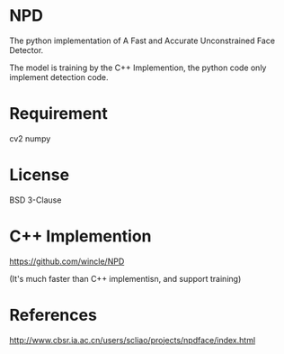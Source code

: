 # NPD

The python implementation of A Fast and Accurate Unconstrained Face Detector. 

The model is training by the C++ Implemention, the python code only implement detection code.


# Requirement

cv2
numpy


# License

BSD 3-Clause

# C++ Implemention

https://github.com/wincle/NPD

(It's much faster  than C++ implementisn, and support training)

# References

http://www.cbsr.ia.ac.cn/users/scliao/projects/npdface/index.html
